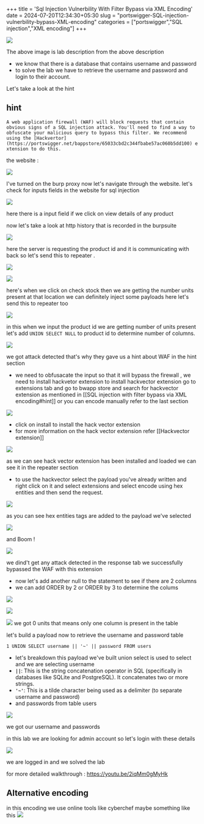 +++
title = 'Sql Injection Vulnerbility With Filter Bypass via XML Encoding'
date = 2024-07-20T12:34:30+05:30
slug = "portswigger-SQL-injection-vulnerbility-bypass-XML-encoding"
categories = ["portswigger","SQL injection","XML encoding"]
+++

![](https://drive.google.com/file/d/1270pepJqssVhmOKOZ8Jxjvqx2RxBb4MU/view?usp=sharing)

The above image is lab description
from the above description 
-  we know that there is a database that contains username and password 
- to solve the lab we have to retrieve the username and password and login to their account.

Let's take a look at the hint 
## hint
`A web application firewall (WAF) will block requests that contain obvious signs of a SQL injection attack. You'll need to find a way to obfuscate your malicious query to bypass this filter. We recommend using the [Hackvertor](https://portswigger.net/bappstore/65033cbd2c344fbabe57ac060b5dd100) extension to do this.`

the website :

![](https://drive.google.com/file/d/1sV72o-t9d4DBYuCWxAfHECgUOb2XPfUZ/view?usp=sharing)

I've turned on the burp proxy now let's navigate through the website.
let's check for inputs fields in the website for sql injection 

![](https://drive.google.com/file/d/1Dwih_iWh-pO1Vamkgv0rVrHpO3JjCRFp/view?usp=sharing)

here there is a input field if we click on view details of any product 

now let's take a look at http history that is recorded in the burpsuite

![](https://drive.google.com/file/d/1BXQ1cOHx5mBNpdDCENXSN0JgjfsB2i3b/view?usp=sharing)

here the server is requesting the product id and it is communicating with back so let's send this to repeater .

![](https://drive.google.com/file/d/14dLiwrQghdHzbIB5wSAOdIa6wi6HGjTE/view?usp=sharing)


![](https://drive.google.com/file/d/1qGzar8NT13Azx98U48hff25_swAO1JYv/view?usp=sharing)

here's when we click on check stock then we are getting the number units present at that location we can definitely inject some payloads here
 let's send this to repeater too 
 
![](https://drive.google.com/file/d/1LLrYnkqSgoJAcIrv0CjNzpeHiVOIr_SR/view?usp=sharing)

in this when we input the product id we are getting number of units present
 let's add `UNION SELECT NULL` to product id to determine number of columns.

![](https://drive.google.com/file/d/1aRpq4kEkhM4M0PtBaepvyw7TqmAG76iO/view?usp=sharing)

we got attack detected that's why they gave us a hint about WAF in the hint section

- we need to obfusacate the input so that it will bypass the firewall , we need to install hackvetor extension to install hackvector extension  go to extensions tab and go to bwapp store and search for hackvector extension as mentioned in [[SQL injection with filter bypass via XML encoding#hint]]
or you can encode manually refer  to the last section 

![](https://drive.google.com/file/d/1jK6Qn0tVoZ4eXVUXVvlMKM0NpIK_nFXo/view?usp=sharing)

- click on install to install the hack vector extension 
- for more information on the hack vector extension refer [[Hackvector extension]]

![](https://drive.google.com/file/d/1vXsB4UamHAZBVrBVbhX5vcazd3HRlzqk/view?usp=sharing)

as we can see hack vector extension has been installed and loaded we can see it in the repeater section
- to use the hackvector select the payload you've already written and right click on it and select extensions and select encode using hex entities and then send the request.

![](https://drive.google.com/file/d/1X9hzTmHDj3-Ti-7czo75NvoHnuucHKLT/view?usp=sharing)

as you can see hex entities tags are added to the payload we've selected 

![](https://drive.google.com/file/d/1_6z3y-D2ugrYeUot0LbgdHIIfo3pre9g/view?usp=sharing)

and Boom !

![](https://drive.google.com/file/d/1p5PMa_C5LkQ15g7sNlBqcPA6YVu6igU4/view?usp=sharing)

we dind't get any attack detected in the response tab 
we successfully bypassed the WAF with this extension 
- now let's add another null to the statement to see if there are 2 columns 
- we can add ORDER by 2 or ORDER by 3 to determine the colums 

![](https://drive.google.com/file/d/13LX4LNRMV79PSf8QTfBMJ7lUfHh_9pW0/view?usp=sharing)

![](https://drive.google.com/file/d/15z71JLBPPtOngwMZt63p14bqZwakVI6w/view?usp=sharing)


![](https://drive.google.com/file/d/1PQg_OWubXMgHSdcs4dMd28gimXwGtX8V/view?usp=sharing)
we got 0 units that means only one column is present in the table 

let's build  a payload now to retrieve the username and password table 

`1 UNION SELECT username || '~' || password FROM users`

- let's breakdown this payload we've built union select is used to select and we are selecting username 
-  **`||`**: This is the string concatenation operator in SQL (specifically in databases like SQLite and PostgreSQL). It concatenates two or more strings.
- **`'~'`**: This is a tilde character being used as a delimiter (to separate username and password)
- and passwords from table users

![](https://drive.google.com/file/d/1a8qgKWDu-GToWSaUHYiuWn3JII0eGryr/view?usp=sharing)

we got our username and passwords 

in this lab we are looking for admin account so let's login with these details 

![](https://drive.google.com/file/d/1EFRIrhC4WoWRy0hOl7PtV7A7UgNwbHns/view?usp=sharing)

we are logged in and we solved the lab 

for more detailed walkthrough : https://youtu.be/2iqMm0gMyHk


## Alternative encoding
in this encoding we use online tools like cyberchef 
maybe something like this 
![](https://drive.google.com/file/d/1wmtVYkEVrkApxSxrN24zj5gTJ9wEJcUj/view?usp=sharing)

